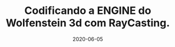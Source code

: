 ---
layout: page
title: "Codificando a ENGINE do Wolfenstein 3d com RayCasting."
date: 2020-06-05
type: video
description: Nesta série de vídeos vou programar do zero uma Engine de Raycasting para podermos navegar em mapas que gerarmos futuramente. Estou me baseando no jogo Wolfenstein 3d lançado em 1992 pela Id Software. O jogo usa o método de Raycasting para a criação dos gráficos e estarei explicando passo a passo nesta série de vídeos.
entry_number: 49
youtube_video_id: J5K8qMCB-7o
repository: 0049-wolfenstein3d-engine-raycasting-parte1
has_code: false
has_p5: false
tags: [Wolfenstein 3D,Raycasting,Computação Gráfica]
playlists: [Engine de Raycasting]
permalink: /engine-raycasting-parte1/
---